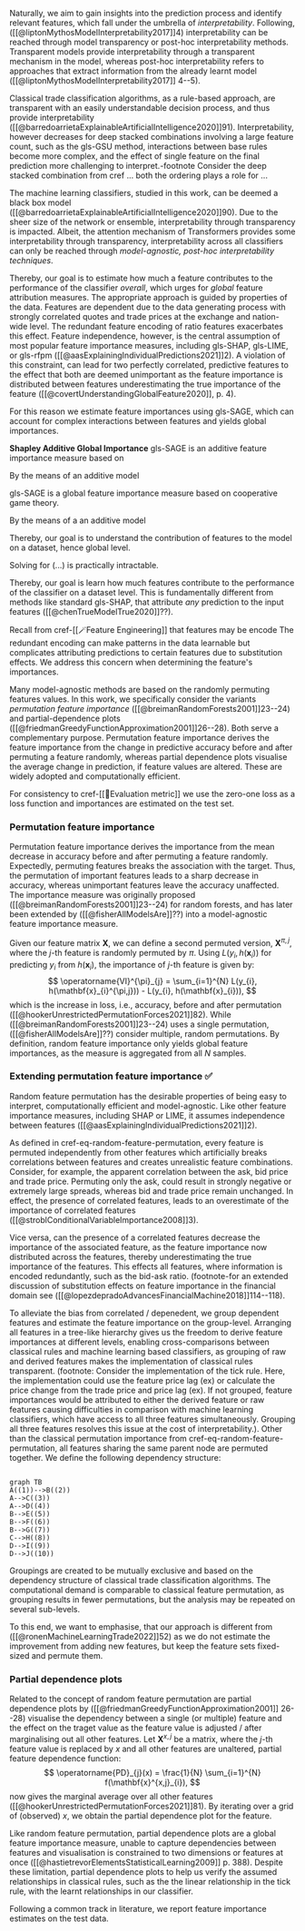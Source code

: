 
Naturally, we aim to gain insights into the prediction process and identify relevant features, which fall under the umbrella of *interpretability*. Following, ([[@liptonMythosModelInterpretability2017]]4) interpretability can be reached through model transparency or post-hoc interpretability methods. Transparent models provide interpretability through a transparent mechanism in the model, whereas post-hoc interpretability refers to approaches that extract information from the already learnt model ([[@liptonMythosModelInterpretability2017]] 4--5). 

Classical trade classification algorithms, as a rule-based approach, are transparent with an easily understandable decision process, and thus provide interpretability ([[@barredoarrietaExplainableArtificialIntelligence2020]]91). Interpretability, however decreases for deep stacked combinations involving a large feature count, such as the gls-GSU method, interactions between base rules become more complex, and the effect of single feature on the final prediction more challenging to interpret.-footnote Consider the deep stacked combination from cref ... both the ordering plays a role for ...

The machine learning classifiers, studied in this work, can be deemed a black box model ([[@barredoarrietaExplainableArtificialIntelligence2020]]90). Due to the sheer size of the network or ensemble, interpretability through transparency is impacted. Albeit, the attention mechanism of Transformers provides some interpretability through transparency, interpretability across all classifiers can only be reached through *model-agnostic, post-hoc interpretability techniques*.

Thereby, our goal is to estimate how much a feature contributes to the performance of the classifier *overall*, which urges for *global* feature attribution measures. The appropriate approach is guided by properties of the data. Features are dependent due to the data generating process with strongly correlated quotes and trade prices at the exchange and nation-wide level. The redundant feature encoding of ratio features exacerbates this effect. Feature independence, however, is the central assumption of most popular feature importance measures, including gls-SHAP, gls-LIME, or gls-rfpm ([[@aasExplainingIndividualPredictions2021]]2). A violation of this constraint, can lead for two perfectly correlated, predictive features to the effect that both are deemed unimportant as the feature importance is distributed between features underestimating the true importance of the feature ([[@covertUnderstandingGlobalFeature2020]], p. 4).

For this reason we estimate feature importances using gls-SAGE, which can account for complex interactions between features and yields global importances. 

**Shapley Additive Global Importance**
gls-SAGE is an additive feature importance measure based on 

By the means of an additive model 


gls-SAGE is a global feature importance measure based on cooperative game theory. 

By the means of a an additive model


Thereby, our goal is to understand the contribution of features to the model on a dataset, hence global level.

Solving for (...) is practically intractable.


Thereby, our goal is learn how much features contribute to the performance of the classifier on a dataset level. This is fundamentally different from methods like standard gls-SHAP, that attribute *any* prediction to the input features ([[@chenTrueModelTrue2020]]??).


Recall from cref-[[🪄Feature Engineering]] that features may be encode 
The redundant encoding can make patterns in the data learnable but complicates attributing predictions to certain features due to substitution effects. We address this concern when determining the feature's importances.


Many model-agnostic methods are based on the randomly permuting features values. In this work, we specifically consider the variants *permutation feature importance* ([[@breimanRandomForests2001]]23--24) and partial-dependence plots ([[@friedmanGreedyFunctionApproximation2001]]26--28). Both serve a complementary purpose. Permutation feature importance derives the feature importance from the change in predictive accuracy before and after permuting a feature randomly, whereas partial dependence plots visualise the average change in prediction, if feature values are altered. These are widely adopted and computationally efficient.


For consistency to cref-[[🧭Evaluation metric]] we use the zero-one loss as a loss function and importances are estimated on the test set. 

### Permutation feature importance

Permutation feature importance derives the importance from the mean decrease in accuracy before and after permuting a feature randomly. Expectedly, permuting features breaks the association with the target. Thus, the permutation of important features leads to a sharp decrease in accuracy, whereas unimportant features leave the accuracy unaffected. 
The importance measure was originally proposed ([[@breimanRandomForests2001]]23--24) for random forests, and has later been extended by ([[@fisherAllModelsAre]]??) into a model-agnostic feature importance measure. 

Given our feature matrix $\mathbf{X}$, we can define a second permuted version, $\mathbf{X}^{\pi,j}$, where the $j$-th feature is randomly permuted by $\pi$. Using $L(y_i, h(\mathbf{x}_i))$ for predicting $y_i$ from $h(\mathbf{x}_{i})$, the importance of $j$-th feature is given by:
$$
\operatorname{VI}^{\pi}_{j} = \sum_{i=1}^{N} L(y_{i}, h(\mathbf{x}_{i}^{\pi,j})) - L(y_{i}, h(\mathbf{x}_{i})),
$$
which is the increase in loss, i.e., accuracy, before and after permutation ([[@hookerUnrestrictedPermutationForces2021]]82). While ([[@breimanRandomForests2001]]23--24) uses a single permutation, ([[@fisherAllModelsAre]]??) consider multiple, random permutations. By definition, random feature importance only yields global feature importances, as the measure is aggregated from all $N$ samples.

### Extending permutation feature importance ✅
Random feature permutation has the desirable properties of being easy to interpret, computationally efficient and model-agnostic. Like other feature importance measures, including SHAP or LIME, it assumes independence between features ([[@aasExplainingIndividualPredictions2021]]2). 

As defined in cref-eq-random-feature-permutation, every feature is permuted independently from other features which artificially breaks correlations between features and creates unrealistic feature combinations. Consider, for example, the apparent correlation between the ask, bid price and trade price. Permuting only the ask, could result in strongly negative or extremely large spreads, whereas bid and trade price remain unchanged. In effect, the presence of correlated features, leads to an overestimate of the importance of correlated features ([[@stroblConditionalVariableImportance2008]]3). 

Vice versa, can the presence of a correlated features decrease the importance of the associated feature, as the feature importance now distributed across the features, thereby underestimating the true importance of the features. This effects all features, where information is encoded redundantly, such as the bid-ask ratio. (footnote-for an extended discussion of substitution effects on feature importance in the financial domain see ([[@lopezdepradoAdvancesFinancialMachine2018]]114--118).

To alleviate the bias from correlated / depenedent, we group dependent features and estimate the feature importance on the group-level. Arranging all features in a tree-like hierarchy gives us the freedom to derive feature importances at different levels, enabling cross-comparisons between classical rules and machine learning based classifiers, as grouping of raw and derived features makes the implementation of classical rules transparent. (footnote: Consider the implementation of the tick rule. Here, the implementation could use the feature price lag (ex) or calculate the price change from the trade price and price lag (ex). If not grouped, feature importances would be attributed to either the derived feature or raw features causing difficulties in comparison with machine learning classifiers, which have access to all three features simultaneously. Grouping all three features resolves this issue at the cost of interpretability.). Other than the classical permutation importance from cref-eq-random-feature-permutation, all features sharing the same parent node are permuted together. We define the following dependency structure:

```mermaid

graph TB 
A((1))-->B((2))
A-->C((3))
A-->D((4))
B-->E((5)) 
B-->F((6))
B-->G((7))
C-->H((8))
D-->I((9))
D-->J((10))
```
Groupings are created to be mutually exclusive and based on the dependency structure of classical trade classification algorithms. The computational demand is comparable to classical feature permutation, as grouping results in fewer permutations, but the analysis may be repeated on several sub-levels. 

To this end, we want to emphasise, that our approach is different from ([[@ronenMachineLearningTrade2022]]52) as we do not estimate the improvement from adding new features, but keep the feature sets fixed-sized and permute them.

### Partial dependence plots
Related to the concept of random feature permutation are partial dependence plots by ([[@friedmanGreedyFunctionApproximation2001]] 26--28) visualise the dependency between a single (or multiple) feature and the effect on the traget value as the feature value is adjusted / after marginalising out all other features. Let $\mathbf{X}^{x,j}$ be a matrix, where the $j$-th feature value is replaced by $x$ and all other features are unaltered, partial feature dependence function:
$$
\operatorname{PD}_{j}(x) = \frac{1}{N} \sum_{i=1}^{N} f(\mathbf{x}^{x,j}_{i}),
$$
now gives the marginal average over all other features ([[@hookerUnrestrictedPermutationForces2021]]81). By iterating over a grid of (observed) $x$, we obtain the partial dependence plot for the feature.

Like random feature permutation, partial dependence plots are a global feature importance measure, unable to capture dependencies between features and visualisation is constrained to two dimensions or features at once ([[@hastietrevorElementsStatisticalLearning2009]] p. 388). Despite these limitation, partial dependence plots to help us verify the assumed relationships in classical rules, such as the the linear relationship in the tick rule, with the learnt relationships in our classifier.


Following a common track in literature, we report feature importance estimates on the test data. 

